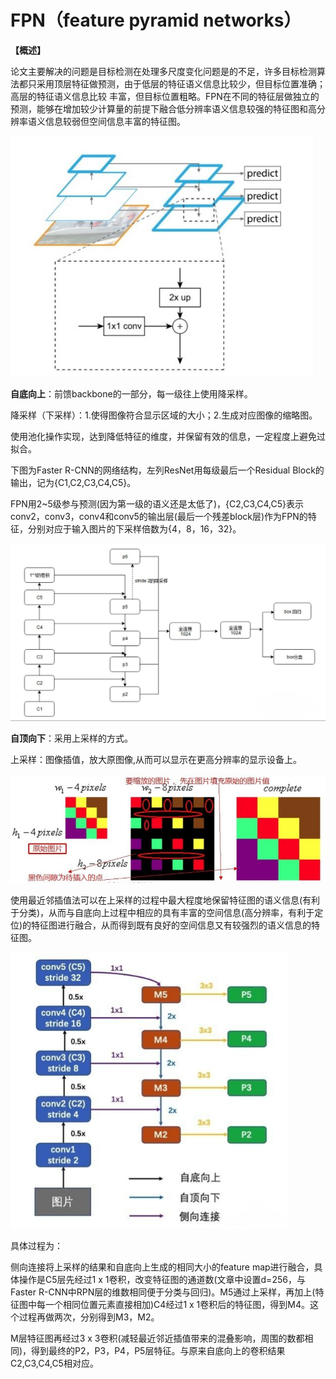 # FPN（feature pyramid networks）

**【概述】**

论文主要解决的问题是目标检测在处理多尺度变化问题是的不足，许多目标检测算法都只采用顶层特征做预测，由于低层的特征语义信息比较少，但目标位置准确；高层的特征语义信息比较 丰富，但目标位置粗略。FPN在不同的特征层做独立的预测，能够在增加较少计算量的前提下融合低分辨率语义信息较强的特征图和高分辨率语义信息较弱但空间信息丰富的特征图。

<img src="./img/1.jpg" alt="1" style="zoom:80%;" />

**自底向上**：前馈backbone的一部分，每一级往上使用降采样。

降采样（下采样）：1.使得图像符合显示区域的大小；2.生成对应图像的缩略图。

使用池化操作实现，达到降低特征的维度，并保留有效的信息，一定程度上避免过拟合。

下图为Faster R-CNN的网络结构，左列ResNet用每级最后一个Residual Block的输出，记为{C1,C2,C3,C4,C5}。

FPN用2~5级参与预测(因为第一级的语义还是太低了)，{C2,C3,C4,C5}表示conv2，conv3，conv4和conv5的输出层(最后一个残差block层)作为FPN的特征，分别对应于输入图片的下采样倍数为{4，8，16，32}。

![2](./img/2.jpg )

**自顶向下**：采用上采样的方式。

上采样：图像插值，放大原图像,从而可以显示在更高分辨率的显示设备上。

![3](./img/3.jpg)

使用最近邻插值法可以在上采样的过程中最大程度地保留特征图的语义信息(有利于分类)，从而与自底向上过程中相应的具有丰富的空间信息(高分辨率，有利于定位)的特征图进行融合，从而得到既有良好的空间信息又有较强烈的语义信息的特征图。

<img src="./img/4.jpg" alt="4" style="zoom:80%;" />



具体过程为：

侧向连接将上采样的结果和自底向上生成的相同大小的feature map进行融合，具体操作是C5层先经过1 x 1卷积，改变特征图的通道数(文章中设置d=256，与Faster R-CNN中RPN层的维数相同便于分类与回归)。M5通过上采样，再加上(特征图中每一个相同位置元素直接相加)C4经过1 x 1卷积后的特征图，得到M4。这个过程再做两次，分别得到M3，M2。

M层特征图再经过3 x 3卷积(减轻最近邻近插值带来的混叠影响，周围的数都相同)，得到最终的P2，P3，P4，P5层特征。与原来自底向上的卷积结果C2,C3,C4,C5相对应。